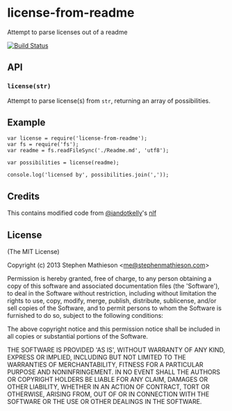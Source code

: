 # license-from-readme

  Attempt to parse licenses out of a readme

[![Build Status](https://travis-ci.org/stephenmathieson/node-license-from-readme.png)](https://travis-ci.org/stephenmathieson/node-license-from-readme)

## API

### `license(str)`

Attempt to parse license(s) from `str`, returning an array of possibilities.

## Example

    var license = require('license-from-readme');
    var fs = require('fs');
    var readme = fs.readFileSync('./Readme.md', 'utf8');

    var possibilities = license(readme);

    console.log('licensed by', possibilities.join(','));


## Credits

  This contains modified code from [@iandotkelly](https://github.com/iandotkelly)'s [nlf](https://github.com/iandotkelly/nlf)

## License 

(The MIT License)

Copyright (c) 2013 Stephen Mathieson &lt;me@stephenmathieson.com&gt;

Permission is hereby granted, free of charge, to any person obtaining
a copy of this software and associated documentation files (the
'Software'), to deal in the Software without restriction, including
without limitation the rights to use, copy, modify, merge, publish,
distribute, sublicense, and/or sell copies of the Software, and to
permit persons to whom the Software is furnished to do so, subject to
the following conditions:

The above copyright notice and this permission notice shall be
included in all copies or substantial portions of the Software.

THE SOFTWARE IS PROVIDED 'AS IS', WITHOUT WARRANTY OF ANY KIND,
EXPRESS OR IMPLIED, INCLUDING BUT NOT LIMITED TO THE WARRANTIES OF
MERCHANTABILITY, FITNESS FOR A PARTICULAR PURPOSE AND NONINFRINGEMENT.
IN NO EVENT SHALL THE AUTHORS OR COPYRIGHT HOLDERS BE LIABLE FOR ANY
CLAIM, DAMAGES OR OTHER LIABILITY, WHETHER IN AN ACTION OF CONTRACT,
TORT OR OTHERWISE, ARISING FROM, OUT OF OR IN CONNECTION WITH THE
SOFTWARE OR THE USE OR OTHER DEALINGS IN THE SOFTWARE.
